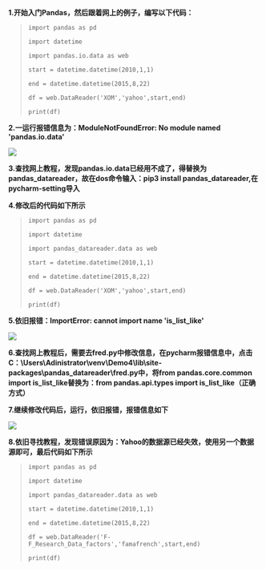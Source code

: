 **1.开始入门Pandas，然后跟着网上的例子，编写以下代码：**

>```import pandas as pd```
>
>```import datetime```
>
>```import pandas.io.data as web```
>
>```start = datetime.datetime(2010,1,1)```
>
>```end = datetime.datetime(2015,8,22)```
>
>```df = web.DataReader('XOM','yahoo',start,end)```
>
>```print(df)```


**2.一运行报错信息为：ModuleNotFoundError: No module named 'pandas.io.data'**

![](https://i.imgur.com/x6rKQXy.png)

**3.查找网上教程，发现pandas.io.data已经用不成了，得替换为pandas_datareader，故在dos命令输入：pip3 install pandas_datareader,在pycharm-setting导入**

**4.修改后的代码如下所示**

>```import pandas as pd```
>
>```import datetime```
>
>```import pandas_datareader.data as web```
>
>```start = datetime.datetime(2010,1,1)```
>
>```end = datetime.datetime(2015,8,22)```
>
>```df = web.DataReader('XOM','yahoo',start,end)```
>
>```print(df)```

**5.依旧报错：ImportError: cannot import name 'is_list_like'**

![](https://i.imgur.com/VTQwAqI.png)

**6.查找网上教程后，需要去fred.py中修改信息，在pycharm报错信息中，点击C：\Users\Adinistrator\venv\Demo4\lib\site-packages\pandas_datareader\fred.py中，将from pandas.core.common import is_list_like替换为：from pandas.api.types import is_list_like（正确方式）**

**7.继续修改代码后，运行，依旧报错，报错信息如下**

![](https://i.imgur.com/nZwgni4.png)

**8.依旧寻找教程，发现错误原因为：Yahoo的数据源已经失效，使用另一个数据源即可，最后代码如下所示**

>```import pandas as pd```
>
>```import datetime```
>
>```import pandas_datareader.data as web```
>
>```start = datetime.datetime(2010,1,1)```
>
>```end = datetime.datetime(2015,8,22)```
>
>```df = web.DataReader('F-F_Research_Data_factors','famafrench',start,end)```
>
>```print(df)```
